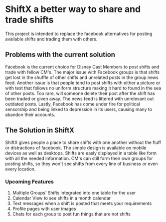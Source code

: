 # ShiftX a better way to share and trade shifts

This project is intended to replace the facebook alternatives for posting available shifts and trading them with others.

## Problems with the current solution

Facebook is the current choice for Disney Cast Members to post shifts and trade with fellow CM's. The major issue with Facebook groups is that shifts get lost in the shuffle of other shifts and unrelated posts in the group news feed. Another issue is that people tend to post shifts with either a picture or with text that follows no uniform structure making it hard to found in the sea of other posts. Too rare, will someone delete their post after the shift has been traded or given away. The news feed is littered with unrelevant out outdated posts. Lastly, Facebook has come under fire for political sensorship and being linked to depression in its users, causing many to abandon their accounts.

## The Solution in ShiftX

ShiftX gives people a place to share shifts with one another without the fluff or distractions of facebook. The simple design is available on mobile devices as well as desktops. Shifts are easly displayed in a table like form with all the needed information. CM's can still form their own groups for posting shifts, so they won't see shifts from every line of business or even every location.

### Upcoming Features
1. Multiple Groups' Shifts integrated into one table for the user
2. Calendar View to see shifts in a month calendar
3. Text messages when a shift is posted that meets your requirements
4. Profile pages with user images
5. Chats for each group to post fun things that are not shifts
